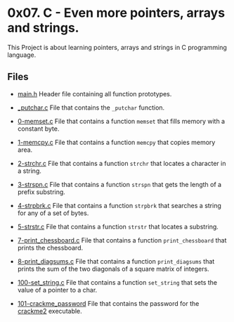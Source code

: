 # 0x07. C - Even more pointers, arrays and strings.

This Project is about learning pointers, arrays and strings in C programming language.

## Files

- [main.h](./main.h) Header file containing all function prototypes.

- [_putchar.c](./_putchar.c) File that contains the `_putchar` function.

- [0-memset.c](./0-memset.c) File that contains a function `memset` that fills memory with a constant byte.

- [1-memcpy.c](./1-memcpy.c) File that contains a function `memcpy` that copies memory area.

- [2-strchr.c](./2-strchr.c) File that contains a function `strchr` that locates a character in a string.

- [3-strspn.c](./3-strspn.c) File that contains a function `strspn` that gets the length of a prefix substring.

- [4-strpbrk.c](./4-strpbrk.c) File that contains a function `strpbrk` that searches a string for any of a set of bytes.

- [5-strstr.c](./5-strstr.c) File that contains a function `strstr` that locates a substring.

- [7-print_chessboard.c](./7-print_chessboard.c) File that contains a function `print_chessboard` that prints the chessboard.

- [8-print_diagsums.c](./8-print_diagsums.c) File that contains a function `print_diagsums` that prints the sum of the two diagonals of a square matrix of integers.

- [100-set_string.c](./100-set_string.c) File that contains a function `set_string` that sets the value of a pointer to a char.

- [101-crackme_password](./101-crackme_password) File that contains the password for the [crackme2](https://github.com/holbertonschool/0x06.c) executable.
